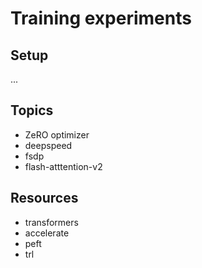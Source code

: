 # Training experiments

## Setup

...

## Topics

- ZeRO optimizer
- deepspeed
- fsdp
- flash-atttention-v2

## Resources

- transformers
- accelerate
- peft
- trl
